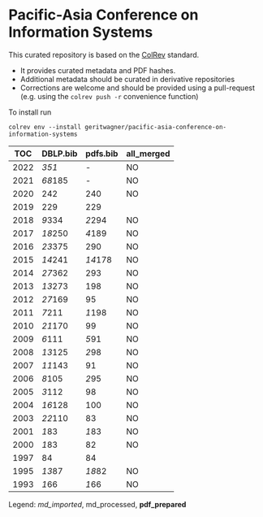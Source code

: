 # Pacific-Asia Conference on Information Systems

This curated repository is based on the [ColRev](https://github.com/geritwagner/colrev_core) standard.

- It provides curated metadata and PDF hashes.
- Additional metadata should be curated in derivative repositories
- Corrections are welcome and should be provided using a pull-request (e.g. using the `colrev push -r` convenience function)

To install run

```
colrev env --install geritwagner/pacific-asia-conference-on-information-systems
```

<!-- TABLE_SUMMARY -->

|TOC           |DBLP.bib        |pdfs.bib        |all_merged      |
|--------------|----------------|----------------|----------------|
|2022          |           *351*|               -|              NO|
|2021          |         *68*185|               -|              NO|
|2020          |             242|             240|              NO|
|2019          |             229|             229|                |
|2018          |          *9*334|          *2*294|              NO|
|2017          |         *18*250|          *4*189|              NO|
|2016          |         *23*375|             290|              NO|
|2015          |         *14*241|         *14*178|              NO|
|2014          |         *27*362|             293|              NO|
|2013          |         *13*273|             198|              NO|
|2012          |         *27*169|              95|              NO|
|2011          |          *7*211|          *1*198|              NO|
|2010          |         *21*170|              99|              NO|
|2009          |          *6*111|           *5*91|              NO|
|2008          |         *13*125|           *2*98|              NO|
|2007          |         *11*143|              91|              NO|
|2006          |          *8*105|           *2*95|              NO|
|2005          |          *3*112|              98|              NO|
|2004          |         *16*128|             100|              NO|
|2003          |         *22*110|              83|              NO|
|2001          |           *1*83|           *1*83|              NO|
|2000          |           *1*83|              82|              NO|
|1997          |              84|              84|                |
|1995          |          *13*87|          *18*82|              NO|
|1993          |           *1*66|           *1*66|              NO|

Legend: *md_imported*, md_processed, **pdf_prepared**
